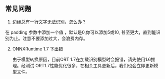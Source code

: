 ## 常见问题

1. 边缘总有一行文字无法识别，怎么办？

  在 padding 参数中添加一个值 ，默认是0,你可以添加5或10, 甚至更大，直到能识别为止。注意不要添加过大，会浪费内存。

2. ONNXRuntime 1.7 下出错

   由于模型转换原因，目前ORT 1.7在加载识别模型时会报错，请先使用1.6推理。经测试  ORT1.7性能优化很多，在相关工具更新后，我们也会立即更新模型文件。
